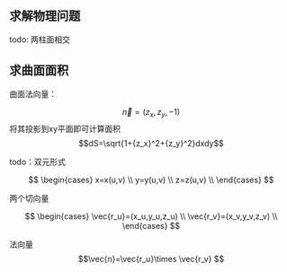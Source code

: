 ## 求解物理问题



todo: 两柱面相交


## 求曲面面积

曲面法向量：

$$\vec{n}=(z_x,z_y,-1)$$
将其投影到xy平面即可计算面积
$$dS=\sqrt{1+{z_x}^2+{z_y}^2}dxdy$$

todo：双元形式




$$
\begin{cases}
x=x(u,v) \\
y=y(u,v) \\ 
z=z(u,v) \\
\end{cases}
$$

两个切向量

$$
\begin{cases}
\vec{r_u}=(x_u,y_u,z_u) \\
\vec{r_v}=(x_v,y_v,z_v) \\ 
\end{cases}
$$

法向量
$$\vec{n}=\vec{r_u}\times \vec{r_v} $$
